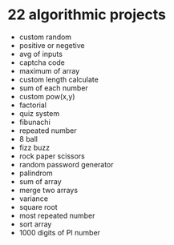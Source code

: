# 22 algorithmic projects
- custom random
- positive or negetive
- avg of inputs
- captcha code
- maximum of array
- custom length calculate
- sum of each number
- custom pow(x,y)
- factorial
- quiz system
- fibunachi
- repeated number
- 8 ball
- fizz buzz
- rock paper scissors
- random password generator
- palindrom
- sum of array
- merge two arrays
- variance
- square root
- most repeated number
- sort array
- 1000 digits of PI number

